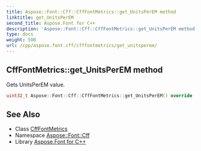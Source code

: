 ```yaml
---
title: Aspose::Font::Cff::CffFontMetrics::get_UnitsPerEM method
linktitle: get_UnitsPerEM
second_title: Aspose.Font for C++
description: 'Aspose::Font::Cff::CffFontMetrics::get_UnitsPerEM method. Gets UnitsPerEM value in C++.'
type: docs
weight: 500
url: /cpp/aspose.font.cff/cfffontmetrics/get_unitsperem/
---
```

## CffFontMetrics::get_UnitsPerEM method


Gets UnitsPerEM value.

```cpp
uint32_t Aspose::Font::Cff::CffFontMetrics::get_UnitsPerEM() override
```

## See Also

* Class [CffFontMetrics](../)
* Namespace [Aspose::Font::Cff](../../)
* Library [Aspose.Font for C++](../../../)

